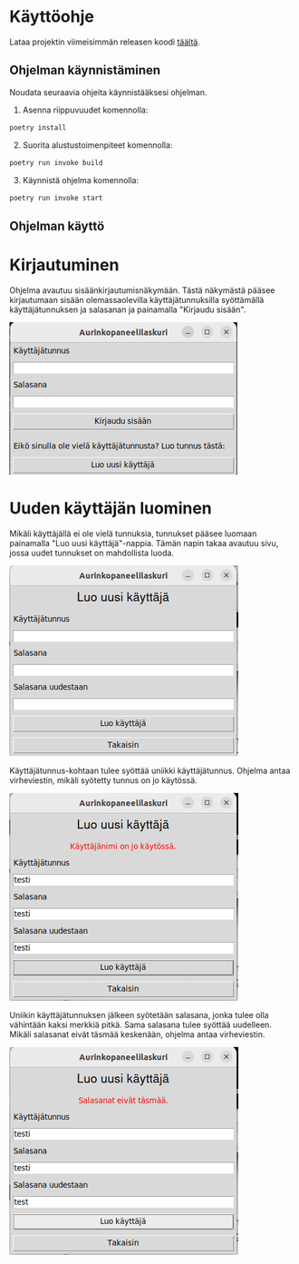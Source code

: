 # Käyttöohje

Lataa projektin viimeisimmän releasen koodi [täältä](https://github.com/varkkha/ot-harjoitustyo/releases).

## Ohjelman käynnistäminen

Noudata seuraavia ohjeita käynnistääksesi ohjelman.

1. Asenna riippuvuudet komennolla:

```bash
poetry install
```

2. Suorita alustustoimenpiteet komennolla:

```bash
poetry run invoke build
```

3. Käynnistä ohjelma komennolla:

```bash
poetry run invoke start
```

## Ohjelman käyttö

# Kirjautuminen

Ohjelma avautuu sisäänkirjautumisnäkymään. Tästä näkymästä pääsee kirjautumaan sisään olemassaolevilla käyttäjätunnuksilla syöttämällä käyttäjätunnuksen ja salasanan ja painamalla "Kirjaudu sisään".

![](./kuvat/sisaankirjautuminen.png)

# Uuden käyttäjän luominen

Mikäli käyttäjällä ei ole vielä tunnuksia, tunnukset pääsee luomaan painamalla "Luo uusi käyttäjä"-nappia. Tämän napin takaa avautuu sivu, jossa uudet tunnukset on mahdollista luoda.

![](./kuvat/luouusikayttaja.png)

Käyttäjätunnus-kohtaan tulee syöttää uniikki käyttäjätunnus. Ohjelma antaa virheviestin, mikäli syötetty tunnus on jo käytössä.

![](./kuvat/tunnuskaytossa.png)

Uniikin käyttäjätunnuksen jälkeen syötetään salasana, jonka tulee olla vähintään kaksi merkkiä pitkä. Sama salasana tulee syöttää uudelleen. Mikäli salasanat eivät täsmää keskenään, ohjelma antaa virheviestin.

![](./kuvat/salasanateroavat.png)